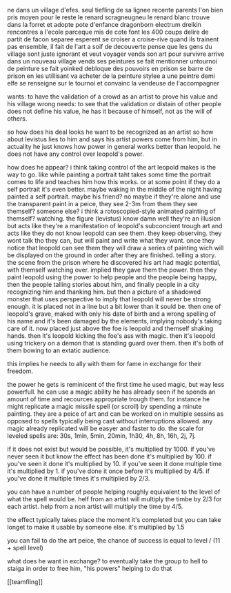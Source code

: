 ne dans un village d'efes. seul tiefling de sa lignee recente
parents l'on bien pris
moyen pour le reste
le renard scragneugneu le renard blanc trouve dans la forret et adopte
pote d'enfance dragonborn electrum drelkin 
rencontres a l'ecole parceque mis de cote
font les 400 coups
delire de partit de facon separee
esperent se croiser a croise-rive
quand ils trainent pas ensemble, il fait de l'art
a soif de decouverte
pense que les gens du village sont juste ignorant et veut voyager
vends son art pour survivre 
arrive dans un nouveau village
vends ses peintures
se fait mentionner untournoi de peinture
se fait yoinked
debloque des pouvoirs en prison
se barre de prison en les utillisant
va acheter de la peinture stylee a une peintre demi elfe
se renseigne sur le tournoi et convainc la vendeuse de l'accompagner

wants: to have the validation of a crowd as an artist to prove his value and his village wrong
needs: to see that the validation or distain of other people does not define his value, he has it because of himself, not as the will of others.

so how does his deal looks
he want to be recognized as an artist so how about levistus lies to him and says his artist powers come from him, but in actuality he just knows how power in general works better than leopold. he does not have any control over leopold's power.

how does he appear?
i think taking control of the art leopold makes is the way to go. like while painting a portrait taht takes some time the portrait comes to life and teaches him how this works. or at some point if they do a self portrait it's even better. maybe waking in the middle of the night having painted a self portrait.
maybe his friend?
no
maybe if they're alone and use the transparent paint in a peice, they see 2-3m from them they see themself? someone else? i think a rotoscopied-style animated painting of themself? watching. the figure (levistus) know damn well they're an illusion but acts like they're a manifestation of leopold's subconcient trough art and acts like they do not know leopold can see them. they keep observing. they wont talk tho they can, but will paint and write what they want. once they notice that leopold can see them they will draw a series of painting wich will be displayed on the ground in order after they are finished. telling a story. the scene from the prison where he discovered his art had magic potential, with themself watching over. implied they gave them the power.
then they paint leopold using the power to help people and the people being happy, then the people talling stories about him, and finally people in a city recognizing him and thanking him.
but then a picture of a shadowed monster that uses perspective to imply that leopold will never be strong enough. it is placed not in a line but a bit lower than it sould be. then one of leopold's grave, maked with only his date of birth and a wrong spelling of his name and it's been damaged by the elements, implying nobody's taking care of it.
now placed just above the foe is leopold and themself shaking hands.
then it's leopold kicking the foe's ass with magic.
then it's leopold using trickery on a demon that is standing guard over them.
then it's both of them bowing to an extatic audience.

this implies he needs to ally with them for fame in exchange for their freedom.

the power he gets is reminicent of the first time he used magic, but way less powerfull. he can use a magic ability he has already seen if he spends an amount of time and recources appropriate trough them. for instance he might replicate a magic missile spell (or scroll) by spending a minute painting. they are a peice of art and can be worked on in multiple sessins as opposed to spells typically being cast without interruptions allowed. any magic already replicated will be easyer and faster to do.
the scale for leveled spells are: 30s, 1min, 5min, 20min, 1h30, 4h, 8h, 16h, 2j, 7j.

if it does not exist but would be possible, it's multiplied by 1000.
if you've never seen it but know the effect has been done it's multiplied by 100.
if you've seen it done it's multiplied by 10.
if you've seen it done multiple time it's multiplied by 1.
if you've done it once before it's multiplied by 4/5.
if you've done it multiple times it's multiplied by 2/3.

you can have a number of people helping roughly equivalent to the level of what the spell would be.
helf from an artist will multiply the timbe by 2/3 for each artist.
help from a non artist will multiply the time by 4/5.

the effect typically takes place the moment it's completed but you can take longet to make it usable by someone else.
it's multiplied by 1.5

you can fail to do the art peice, the chance of success is equal to level / (11 + spell level)

what does he want in exchange? to eventually take the group to hell to staiga in order to free him, "his powers" helping to do that

[[teamfling]]

